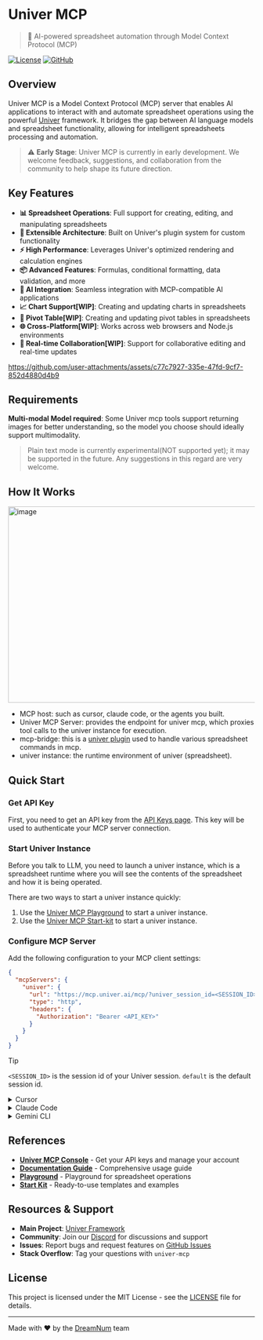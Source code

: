 # Univer MCP

> 🚀 AI-powered spreadsheet automation through Model Context Protocol (MCP)

[![License](https://img.shields.io/badge/license-MIT-blue.svg)](LICENSE)
[![GitHub](https://img.shields.io/badge/GitHub-dream--num%2Funiver--mcp-blue)](https://github.com/dream-num/univer-mcp)

## Overview

Univer MCP is a Model Context Protocol (MCP) server that enables AI applications to interact with and automate spreadsheet operations using the powerful [Univer](https://github.com/dream-num/univer) framework. It bridges the gap between AI language models and spreadsheet functionality, allowing for intelligent spreadsheets processing and automation.

> ⚠️ **Early Stage**: Univer MCP is currently in early development. We welcome feedback, suggestions, and collaboration from the community to help shape its future direction.

## Key Features

- **📊 Spreadsheet Operations**: Full support for creating, editing, and manipulating spreadsheets
- **🔧 Extensible Architecture**: Built on Univer's plugin system for custom functionality
- **⚡ High Performance**: Leverages Univer's optimized rendering and calculation engines
- **📦 Advanced Features**: Formulas, conditional formatting, data validation, and more
- **🤖 AI Integration**: Seamless integration with MCP-compatible AI applications
- **📈 Chart Support[WIP]**: Creating and updating charts in spreadsheets
- **🔗 Pivot Table[WIP]**: Creating and updating pivot tables in spreadsheets
- **🌐 Cross-Platform[WIP]**: Works across web browsers and Node.js environments
- **🔄 Real-time Collaboration[WIP]**: Support for collaborative editing and real-time updates


https://github.com/user-attachments/assets/c77c7927-335e-47fd-9cf7-852d4880d4b9



## Requirements

**Multi-modal Model required**: Some Univer mcp tools support returning images for better understanding, so the model you choose should ideally support multimodality.

> Plain text mode is currently experimental(NOT supported yet); it may be supported in the future. Any suggestions in this regard are very welcome.


## How It Works

<img width="600" height="400" alt="image" src="https://github.com/user-attachments/assets/58626cac-831d-4aa0-9c44-b3d2ff5262d9" />


- MCP host: such as cursor, claude code, or the agents you built.  
- Univer MCP Server: provides the endpoint for univer mcp, which proxies tool calls to the univer instance for execution.
- mcp-bridge: this is a [univer plugin](https://docs.univer.ai/guides/recipes/architecture/univer#plugins) used to handle various spreadsheet commands in mcp.
- univer instance: the runtime environment of univer (spreadsheet).


## Quick Start

### Get API Key
First, you need to get an API key from the [API Keys page](https://console.univer.ai/apikeys). This key will be used to authenticate your MCP server connection.

### Start Univer Instance

Before you talk to LLM, you need to launch a univer instance, which is a spreadsheet runtime where you will see the contents of the spreadsheet and how it is being operated.

There are two ways to start a univer instance quickly:
1. Use the [Univer MCP Playground](https://console.univer.ai/playground) to start a univer instance.
2. Use the [Univer MCP Start-kit](https://github.com/dream-num/univer-mcp-start-kit) to start a univer instance.

### Configure MCP Server

Add the following configuration to your MCP client settings:

```json
{
  "mcpServers": {
    "univer": {
      "url": "https://mcp.univer.ai/mcp/?univer_session_id=<SESSION_ID>",
      "type": "http",
      "headers": {
        "Authorization": "Bearer <API_KEY>"
      }
    }
  }
}
```
> [!TIP]
> `<SESSION_ID>` is the session id of your Univer session. `default` is the default session id.

<details>
<summary>Cursor</summary>

Click the button to install:

[![Install MCP Server](https://cursor.com/deeplink/mcp-install-dark.svg)](https://cursor.com/en/install-mcp?name=univer-mcp&config=eyJ1cmwiOiJodHRwczovL21jcC51bml2ZXIuYWkvbWNwLyIsImhlYWRlcnMiOnsiQXV0aG9yaXphdGlvbiI6IkJlYXJlciB7WU9VUl9VTklWRVJfQVBJX0tFWX0ifX0%3D)


</details>

<details>

<summary>Claude Code</summary>

```bash
claude mcp add --transport http univer-mcp https://mcp.univer.ai/mcp/ -H 'Authorization: Bearer {Your UNIVER_API_KEY}'
```
</details>

<details>
<summary>Gemini CLI</summary>

```bash
gemini mcp add --transport http univer-mcp https://mcp.univer.ai/mcp/ --header "Authorization: Bearer {Your UNIVER_API_KEY}"
```
</details>



## References

- **[Univer MCP Console](https://console.univer.ai/apikeys)** - Get your API keys and manage your account
- **[Documentation Guide](https://console.univer.ai/mcpguide)** - Comprehensive usage guide
- **[Playground](https://console.univer.ai/playground)** - Playground for spreadsheet operations
- **[Start Kit](https://github.com/dream-num/univer-mcp-start-kit)** - Ready-to-use templates and examples

## Resources & Support

- **Main Project**: [Univer Framework](https://github.com/dream-num/univer)
- **Community**: Join our [Discord](https://discord.gg/kB2wpYyM) for discussions and support
- **Issues**: Report bugs and request features on [GitHub Issues](https://github.com/dream-num/univer-mcp/issues)
- **Stack Overflow**: Tag your questions with `univer-mcp`

## License

This project is licensed under the MIT License - see the [LICENSE](LICENSE) file for details.

---

Made with ❤️ by the [DreamNum](https://github.com/dream-num) team
